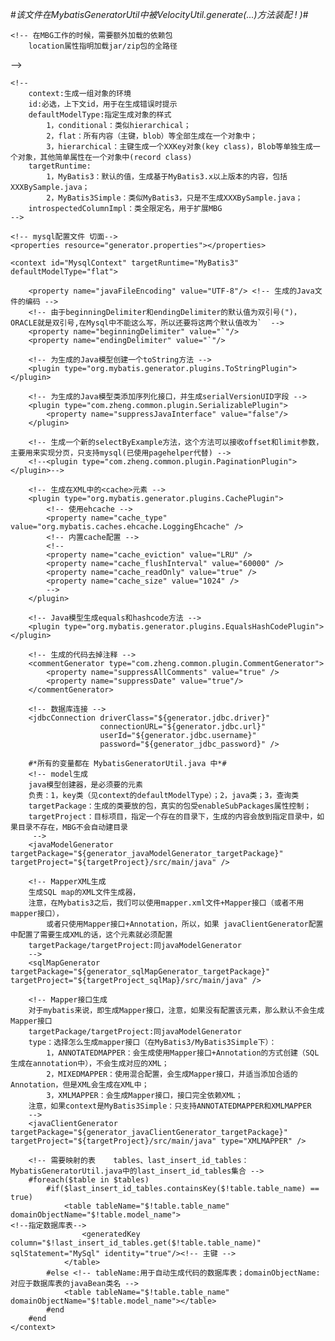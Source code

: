 <?xml version="1.0" encoding="UTF-8" ?>
<!DOCTYPE generatorConfiguration PUBLIC "-//mybatis.org//DTD MyBatis Generator Configuration 1.0//EN" "http://mybatis.org/dtd/mybatis-generator-config_1_0.dtd" >
#*该文件在MybatisGeneratorUtil中被VelocityUtil.generate(...)方法装配 ! )*#
<!-- Mybatis Generator（简称MBG）配置生成器（Mybatis 使用mybatis_Generator 生成PO类 、mapper.java 类、Mappering.xml映射文件，以及各模块下的generatorConfig.xml文件）:
MyBatis Generator生成器自动生成代码：详解：http://www.jianshu.com/p/e09d2370b796?utm_campaign=maleskine&utm_content=note&utm_medium=pc_all_hots&utm_source=recommendation -->
<generatorConfiguration>
    <!-- 可以用于加载配置项或者配置文件，在整个配置文件中就可以使用${ propertyKey }的方式来引用配置项
    resource：配置资源加载地址，使用resource，MBG从classpath开始找，比如com/myproject/generatorConfig.properties
    url：配置资源加载地质，使用URL的方式，比如file:///C:/myfolder/generatorConfig.properties.         注意，两个属性只能选址一个;
    另外，如果使用了mybatis-generator-maven-plugin，那么在pom.xml中定义的properties都可以直接在generatorConfig.xml中使用<properties resource="" url="" />
    -->

    <!-- 在MBG工作的时候，需要额外加载的依赖包
        location属性指明加载jar/zip包的全路径
   <classPathEntry location="/Program Files/IBM/SQLLIB/java/db2java.zip" />
     -->

    <!--
        context:生成一组对象的环境
        id:必选，上下文id，用于在生成错误时提示
        defaultModelType:指定生成对象的样式
            1，conditional：类似hierarchical；
            2，flat：所有内容（主键，blob）等全部生成在一个对象中；
            3，hierarchical：主键生成一个XXKey对象(key class)，Blob等单独生成一个对象，其他简单属性在一个对象中(record class)
        targetRuntime:
            1，MyBatis3：默认的值，生成基于MyBatis3.x以上版本的内容，包括XXXBySample.java；
            2，MyBatis3Simple：类似MyBatis3，只是不生成XXXBySample.java；
        introspectedColumnImpl：类全限定名，用于扩展MBG
    -->

    <!-- mysql配置文件 切面-->
    <properties resource="generator.properties"></properties>

    <context id="MysqlContext" targetRuntime="MyBatis3" defaultModelType="flat">

        <property name="javaFileEncoding" value="UTF-8"/> <!-- 生成的Java文件的编码 -->
        <!-- 由于beginningDelimiter和endingDelimiter的默认值为双引号(")，ORACLE就是双引号,在Mysql中不能这么写，所以还要将这两个默认值改为`  -->
        <property name="beginningDelimiter" value="`"/>
        <property name="endingDelimiter" value="`"/>

        <!-- 为生成的Java模型创建一个toString方法 -->
        <plugin type="org.mybatis.generator.plugins.ToStringPlugin"></plugin>

        <!-- 为生成的Java模型类添加序列化接口，并生成serialVersionUID字段 -->
        <plugin type="com.zheng.common.plugin.SerializablePlugin">
            <property name="suppressJavaInterface" value="false"/>
        </plugin>

        <!-- 生成一个新的selectByExample方法，这个方法可以接收offset和limit参数，主要用来实现分页，只支持mysql(已使用pagehelper代替) -->
        <!--<plugin type="com.zheng.common.plugin.PaginationPlugin"></plugin>-->

        <!-- 生成在XML中的<cache>元素 -->
        <plugin type="org.mybatis.generator.plugins.CachePlugin">
            <!-- 使用ehcache -->
            <property name="cache_type" value="org.mybatis.caches.ehcache.LoggingEhcache" />
            <!-- 内置cache配置 -->
            <!--
            <property name="cache_eviction" value="LRU" />
            <property name="cache_flushInterval" value="60000" />
            <property name="cache_readOnly" value="true" />
            <property name="cache_size" value="1024" />
            -->
        </plugin>

        <!-- Java模型生成equals和hashcode方法 -->
        <plugin type="org.mybatis.generator.plugins.EqualsHashCodePlugin"></plugin>

        <!-- 生成的代码去掉注释 -->
        <commentGenerator type="com.zheng.common.plugin.CommentGenerator">
            <property name="suppressAllComments" value="true" />
            <property name="suppressDate" value="true"/>
        </commentGenerator>

        <!-- 数据库连接 -->
        <jdbcConnection driverClass="${generator.jdbc.driver}"
                        connectionURL="${generator.jdbc.url}"
                        userId="${generator.jdbc.username}"
                        password="${generator_jdbc_password}" />

        #*所有的变量都在 MybatisGeneratorUtil.java 中*#
        <!-- model生成
        java模型创建器，是必须要的元素
        负责：1，key类（见context的defaultModelType）；2，java类；3，查询类
        targetPackage：生成的类要放的包，真实的包受enableSubPackages属性控制；
        targetProject：目标项目，指定一个存在的目录下，生成的内容会放到指定目录中，如果目录不存在，MBG不会自动建目录
         -->
        <javaModelGenerator targetPackage="${generator_javaModelGenerator_targetPackage}" targetProject="${targetProject}/src/main/java" />

        <!-- MapperXML生成
        生成SQL map的XML文件生成器，
        注意，在Mybatis3之后，我们可以使用mapper.xml文件+Mapper接口（或者不用mapper接口），
            或者只使用Mapper接口+Annotation，所以，如果 javaClientGenerator配置中配置了需要生成XML的话，这个元素就必须配置
        targetPackage/targetProject:同javaModelGenerator
        -->
        <sqlMapGenerator targetPackage="${generator_sqlMapGenerator_targetPackage}" targetProject="${targetProject_sqlMap}/src/main/java" />

        <!-- Mapper接口生成
        对于mybatis来说，即生成Mapper接口，注意，如果没有配置该元素，那么默认不会生成Mapper接口
        targetPackage/targetProject:同javaModelGenerator
        type：选择怎么生成mapper接口（在MyBatis3/MyBatis3Simple下）：
            1，ANNOTATEDMAPPER：会生成使用Mapper接口+Annotation的方式创建（SQL生成在annotation中），不会生成对应的XML；
            2，MIXEDMAPPER：使用混合配置，会生成Mapper接口，并适当添加合适的Annotation，但是XML会生成在XML中；
            3，XMLMAPPER：会生成Mapper接口，接口完全依赖XML；
        注意，如果context是MyBatis3Simple：只支持ANNOTATEDMAPPER和XMLMAPPER
        -->
        <javaClientGenerator targetPackage="${generator_javaClientGenerator_targetPackage}" targetProject="${targetProject}/src/main/java" type="XMLMAPPER" />

        <!-- 需要映射的表    tables、last_insert_id_tables：MybatisGeneratorUtil.java中的last_insert_id_tables集合 -->
        #foreach($table in $tables)
            #if($last_insert_id_tables.containsKey($!table.table_name) == true)
                <table tableName="$!table.table_name" domainObjectName="$!table.model_name">                                     <!--指定数据库表-->
                    <generatedKey column="$!last_insert_id_tables.get($!table.table_name)" sqlStatement="MySql" identity="true"/><!-- 主键 -->
                </table>
            #else <!-- tableName:用于自动生成代码的数据库表；domainObjectName:对应于数据库表的javaBean类名 -->
                <table tableName="$!table.table_name" domainObjectName="$!table.model_name"></table>
            #end
        #end
    </context>
</generatorConfiguration>
